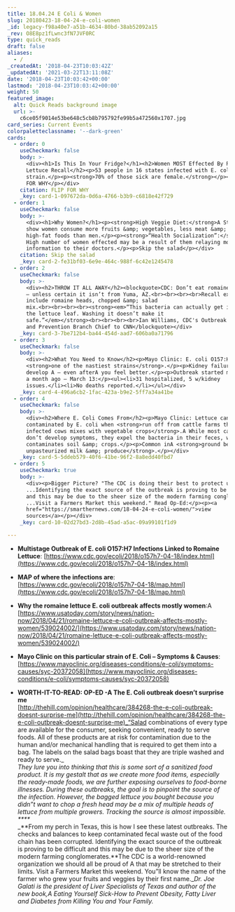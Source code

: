```yaml
---
title: 18.04.24 E Coli & Women
slug: 20180423-18-04-24-e-coli-women
_id: legacy-f98a40e7-a51b-4634-80bd-38ab52092a15
_rev: O8E8pz1fLwnc3fN7JVF0RC
type: quick_reads
draft: false
aliases:
  - /
_createdAt: '2018-04-23T10:03:42Z'
_updatedAt: '2021-03-22T13:11:08Z'
date: '2018-04-23T10:03:42+00:00'
lastmod: '2018-04-23T10:03:42+00:00'
weight: 50
featured_image:
  alt: Quick Reads background image
  url: >-
    c6ce05f9014e53be648c5cb8b795792fe99b5a472560x1707.jpg
card_series: Current Events
colorpaletteclassname: '--dark-green'
cards:
  - order: 0
    useCheckmark: false
    body: >-
      <div><h1>Is This In Your Fridge?</h1><h2>Women MOST Effected By Romaine
      Lettuce Recall</h2><p>53 people in 16 states infected with E. coli
      strain.</p><p><strong>70% of those sick are female.</strong></p><p>FLIP
      FOR WHY</p></div>
    citation: FLIP FOR WHY
    _key: card-1-097672da-0d6a-4766-b3b9-c6818e42f729
  - order: 1
    useCheckmark: false
    body: >-
      <div><h1>Why Women?</h1><p><strong>High Veggie Diet:</strong>A Studies
      show women consume more fruits &amp; vegetables, less meat &amp; fewer
      high-fat foods than men.</p><p><strong>“Health Socialization”:</strong>
      High number of women effected may be a result of them relaying more
      information to their doctors.</p><p>Skip the salad</p></div>
    citation: Skip the salad
    _key: card-2-fe31bf03-6e9e-464c-988f-6c42e1245478
  - order: 2
    useCheckmark: false
    body: >-
      <div><h2>THROW IT ALL AWAY</h2><blockquote>CDC: Don’t eat romaine lettuce
      – unless certain it isn’t from Yuma, AZ.<br><br><br><br>Recall expanded to
      include romaine heads, chopped &amp; salad
      mix.<br><br><br><br><strong><em>“This bacteria can actually get inside of
      the lettuce leaf. Washing it doesn’t make it
      safe.”</em></strong><br><br><br><br>Ian Williams, CDC's Outbreak Response
      and Prevention Branch Chief to CNN</blockquote></div>
    _key: card-3-7be712b4-ba44-454d-aad7-606ba0a71796
  - order: 3
    useCheckmark: false
    body: >-
      <div><h2>What You Need to Know</h2><p>Mayo Clinic: E. coli O157:H7 is
      <strong>one of the nastiest strains</strong>.</p><p>Kidney failure can
      develop A – even afterA you feel better.</p><p>Outbreak started more than
      a month ago – March 13:</p><ul><li>31 hospitalized, 5 w/kidney
      issues.</li><li>No deaths reported.</li></ul></div>
    _key: card-4-496a6cb2-1fac-423a-b9e2-5ff7a34a41be
  - order: 4
    useCheckmark: false
    body: >-
      <div><h2>Where E. Coli Comes From</h2><p>Mayo Clinic: Lettuce can be
      contaminated by E. coli when <strong>run off from cattle farms that have
      infected cows mixes with vegetable crops</strong>.A While most cattle
      don’t develop symptoms, they expel the bacteria in their feces, which then
      contaminates soil &amp; crops.</p><p>Common inA <strong>ground beef,
      unpasteurized milk &amp; produce</strong>.</p></div>
    _key: card-5-5ddeb579-40f6-41be-96f2-8a8edd40fbd7
  - order: 5
    useCheckmark: true
    body: >-
      <div><p>Bigger Picture? "The CDC is doing their best to protect us.
      ...Identifying the exact source of the outbreak is proving to be difficult
      and this may be due to the sheer size of the modern farming conglomerates.
      ...Visit a Farmers Market this weekend." Read Op-Ed:</p><p><a
      href="https://smarthernews.com/18-04-24-e-coli-women/">view
      sources</a></p></div>
    _key: card-10-02d27bd3-2d8b-45ad-a5ac-09a99101f1d9

---
```

* **Multistage Outbreak of E. coli O157:H7 Infections Linked to Romaine Lettuce**: [https://www.cdc.gov/ecoli/2018/o157h7-04-18/index.html](https://www.cdc.gov/ecoli/2018/o157h7-04-18/index.html)
* **MAP of where the infections are**:  
[https://www.cdc.gov/ecoli/2018/o157h7-04-18/map.html](https://www.cdc.gov/ecoli/2018/o157h7-04-18/map.html)
* **Why the romaine lettuce E. coli outbreak affects mostly women**:A [https://www.usatoday.com/story/news/nation-now/2018/04/21/romaine-lettuce-e-coli-outbreak-affects-mostly-women/539024002/](https://www.usatoday.com/story/news/nation-now/2018/04/21/romaine-lettuce-e-coli-outbreak-affects-mostly-women/539024002/)
* **Mayo Clinic on this particular strain of E. Coli – Symptoms & Causes**: [https://www.mayoclinic.org/diseases-conditions/e-coli/symptoms-causes/syc-20372058](https://www.mayoclinic.org/diseases-conditions/e-coli/symptoms-causes/syc-20372058)  

* **WORTH-IT-TO-READ: OP-ED -A The E. Coli outbreak doesn’t surprise me**  
[http://thehill.com/opinion/healthcare/384268-the-e-coli-outbreak-doesnt-surprise-me](http://thehill.com/opinion/healthcare/384268-the-e-coli-outbreak-doesnt-surprise-me)_“Salad combinations of every type are available for the consumer, seeking convenient, ready to serve foods. All of these products are at risk for contamination due to the human and/or mechanical handling that is required to get them into a bag. The labels on the salad bags boast that they are triple washed and ready to serve._  
_They lure you into thinking that this is some sort of a sanitized food product. It is my gestalt that as we create more food items, especially the ready-made foods, we are further exposing ourselves to food-borne illnesses. During these outbreaks, the goal is to pinpoint the source of the infection. However, the bagged lettuce you bought because you didn”t want to chop a fresh head may be a mix of multiple heads of lettuce from multiple growers. Tracking the source is almost impossible._  
_****_  
_**From my perch in Texas, this is how I see these latest outbreaks. The checks and balances to keep contaminated fecal waste out of the food chain has been corrupted. Identifying the exact source of the outbreak is proving to be difficult and this may be due to the sheer size of the modern farming conglomerates.**The CDC is a world-renowned organization we should all be proud of A that may be stretched to their limits. Visit a Farmers Market this weekend. You”ll know the name of the farmer who grew your fruits and veggies by their first name.__Dr. Joe Galati is the president of Liver Specialists of Texas and author of the new book,A Eating Yourself Sick-How to Prevent Obesity, Fatty Liver and Diabetes from Killing You and Your Family._
